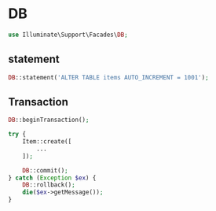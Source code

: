 # DB

```php
use Illuminate\Support\Facades\DB;
```

## statement

```php
DB::statement('ALTER TABLE items AUTO_INCREMENT = 1001');
```

## Transaction

```php
DB::beginTransaction();

try {
    Item::create([
        ...
    ]);

    DB::commit();
} catch (Exception $ex) {
    DB::rollback();
    die($ex->getMessage());
}
```

